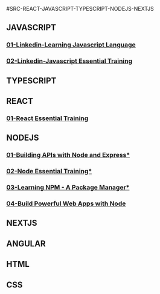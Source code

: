 #SRC-REACT-JAVASCRIPT-TYPESCRIPT-NODEJS-NEXTJS

## JAVASCRIPT

### [01-Linkedin-Learning Javascript Language](https://github.com/omeatai/src-AI-Software/blob/main/src-javascript-react-node-next/js/01-js-learning-js-lang.md)

### [02-Linkedin-Javascript Essential Training](https://github.com/omeatai/src-AI-Software/blob/main/src-javascript-react-node-next/js/02-js-ess-training.md)

## TYPESCRIPT

## REACT

### [01-React Essential Training](https://github.com/omeatai/src-AI-Software/blob/main/src-javascript-react-node-next/react/01-react-ess-training.md)

## NODEJS

### [01-Building APIs with Node and Express\*](https://github.com/omeatai/src-AI-Software/blob/main/src-javascript-react-node-next/node/01-Linkedin-APIs-with-Node-Express.md)

### [02-Node Essential Training\*](https://github.com/omeatai/src-AI-Software/blob/main/src-javascript-react-node-next/node/02-Node-Essential-Training.md)

### [03-Learning NPM - A Package Manager*](https://github.com/omeatai/src-AI-Software/blob/main/src-javascript-react-node-next/node/03-Learning_npm_package_manager.md)

### [04-Build Powerful Web Apps with Node](https://github.com/omeatai/src-AI-Software/blob/main/src-javascript-react-node-next/node/04-Build_Powerful_Web_Apps_with_Node.md)

## NEXTJS

## ANGULAR

## HTML

## CSS
